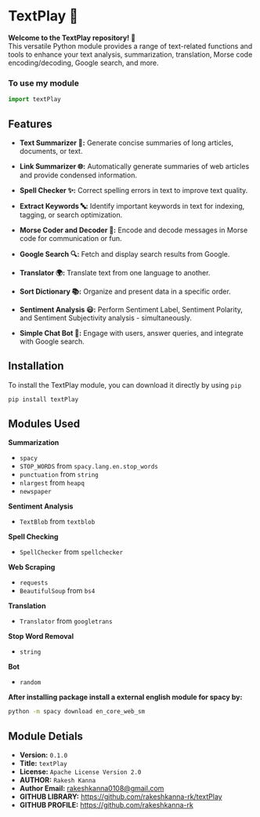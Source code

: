 # TextPlay 💬

**Welcome to the TextPlay repository! 👋**  
This versatile Python module provides a range of text-related functions and tools to enhance your text analysis, summarization, translation, Morse code encoding/decoding, Google search, and more.  

### To use my module
```python
import textPlay
```

## Features

- **Text Summarizer 📝:** Generate concise summaries of long articles, documents, or text.
  
- **Link Summarizer 🌐:** Automatically generate summaries of web articles and provide condensed information.
  
- **Spell Checker ✨:** Correct spelling errors in text to improve text quality.
  
- **Extract Keywords 🔤:** Identify important keywords in text for indexing, tagging, or search optimization.
  
- **Morse Coder and Decoder 🚦:** Encode and decode messages in Morse code for communication or fun.
  
- **Google Search 🔍:** Fetch and display search results from Google.
  
- **Translator 🌍:** Translate text from one language to another.
  
- **Sort Dictionary 📚:** Organize and present data in a specific order.
  
- **Sentiment Analysis 😃:** Perform Sentiment Label, Sentiment Polarity, and Sentiment Subjectivity analysis - simultaneously.
  
- **Simple Chat Bot 💬:** Engage with users, answer queries, and integrate with Google search.

    

  
## Installation

To install the TextPlay module, you can download it directly by using `pip`

```bash
pip install textPlay
```

## Modules Used  
  
**Summarization**
- `spacy`
- `STOP_WORDS` from `spacy.lang.en.stop_words`
- `punctuation` from `string`
- `nlargest` from `heapq`
- `newspaper`

**Sentiment Analysis**
- `TextBlob` from `textblob`

**Spell Checking**
- `SpellChecker` from `spellchecker`

**Web Scraping**
- `requests`
- `BeautifulSoup` from `bs4`

**Translation**
- `Translator` from `googletrans`

**Stop Word Removal**
- `string`

**Bot**
- `random`

**After installing package install a external english module for spacy by:**  
```bash
python -m spacy download en_core_web_sm
```

## Module Detials
- **Version:** `0.1.0`
- **Title:** `textPlay`
- **License:** `Apache License Version 2.0`
- **AUTHOR:** `Rakesh Kanna`
- **Author Email:** [rakeshkanna0108@gmail.com](mailto:rakeshkanna0108@gmail.com)
- **GITHUB LIBRARY:**  https://github.com/rakeshkanna-rk/textPlay
- **GITHUB PROFILE:**  https://github.com/rakeshkanna-rk



